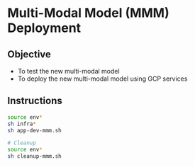 # Multi-Modal Model (MMM) Deployment

## Objective
* To test the new multi-modal model
* To deploy the new multi-modal model using GCP services

## Instructions
```sh
source env*
sh infra*
sh app-dev-mmm.sh

# Cleanup
source env*
sh cleanup-mmm.sh
```
